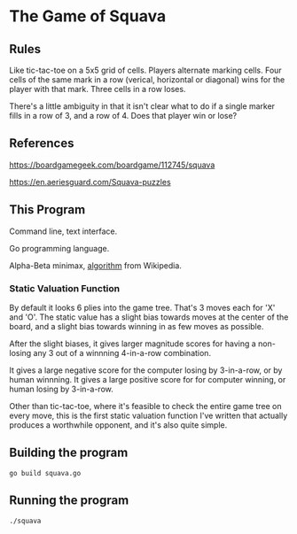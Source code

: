 # The Game of Squava

## Rules

Like tic-tac-toe on a 5x5 grid of cells. Players alternate marking cells.
Four cells of the same mark in a row (verical, horizontal or diagonal) wins
for the player with that mark. Three cells in a row loses.

There's a little ambiguity in that it isn't clear what to do if a single marker
fills in a row of 3, and a row of 4. Does that player win or lose?

## References

https://boardgamegeek.com/boardgame/112745/squava

https://en.aeriesguard.com/Squava-puzzles

## This Program

Command line, text interface.

Go programming language.

Alpha-Beta minimax, [algorithm](https://en.wikipedia.org/wiki/Alpha%E2%80%93beta_pruning)
from Wikipedia.

### Static Valuation Function

By default it looks 6 plies into the game tree. That's 3 moves each for 'X' and
'O'. The static value has a slight bias towards moves at the center of the
board, and a slight bias towards winning in as few moves as possible.

After the slight biases, it gives larger magnitude scores for having
a non-losing any 3 out of a winnning 4-in-a-row combination.

It gives a large negative score for the computer losing by 3-in-a-row, or by
human winnning.  It gives a large positive score for for computer winning, or
human losing by 3-in-a-row.

Other than tic-tac-toe, where it's feasible to check the entire game tree
on every move, this is the first static valuation function I've written
that actually produces a worthwhile opponent, and it's also quite simple.

## Building the program

    go build squava.go

## Running the program

    ./squava
